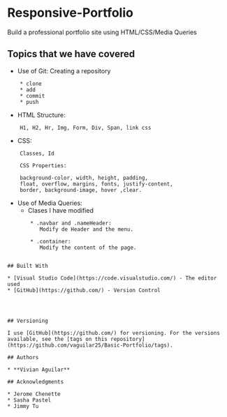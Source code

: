 # Responsive-Portfolio

Build a professional portfolio site using HTML/CSS/Media Queries

## Topics that we have covered
* Use of Git: Creating a repository
```
    * clone 
    * add 
    * commit 
    * push
```
* HTML Structure: 
```
    H1, H2, Hr, Img, Form, Div, Span, link css
```
* CSS: 
```
    Classes, Id 
```
```
    CSS Properties: 

    background-color, width, height, padding, 
    float, overflow, margins, fonts, justify-content, 
    border, background-image, hover ,clear.
```


* Use of Media Queries: 
    *    Clases I have modified
    ```
        * .navbar and .nameHeader: 
           Modify de Header and the menu.

        * .container: 
           Modify the content of the page.
    ```

```

## Built With

* [Visual Studio Code](https://code.visualstudio.com/) - The editor used
* [GitHub](https://github.com/) - Version Control




## Versioning

I use [GitHub](https://github.com/) for versioning. For the versions available, see the [tags on this repository](https://github.com/vaguilar25/Basic-Portfolio/tags). 

## Authors

* **Vivian Aguilar** 

## Acknowledgments

* Jerome Chenette
* Sasha Pastel
* Jimmy Tu

